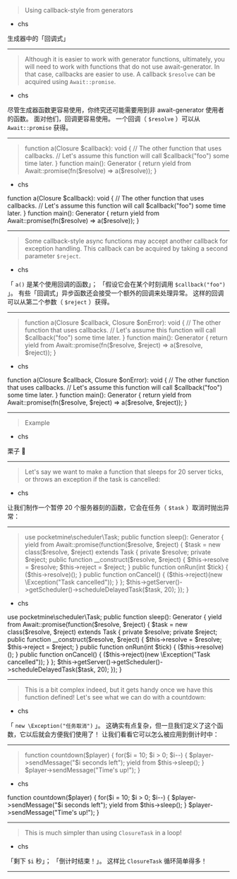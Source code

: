 > Using callback\-style from generators
   * chs

生成器中的「回调式」

***
> Although it is easier to work with generator functions,
> ultimately, you will need to work with functions that do not use await\-generator\.
> In that case, callbacks are easier to use\.
> A callback `$resolve` can be acquired using `Await::promise`\.
   * chs

尽管生成器函数更容易使用，你终究还可能需要用到非 await\-generator 使用者的函数。
面对他们，回调更容易使用。
一个回调（ `$resolve` ）可以从 `Await::promise` 获得。

***
> function a\(Closure \$callback\)\: void \{&#10;&#9;\/\/ The other function that uses callbacks\.&#10;&#9;\/\/ Let\'s assume this function will call \$callback\(\"foo\"\) some time later\.&#10;\}&#10;&#10;function main\(\)\: Generator \{&#10;&#9;return yield from Await\:\:promise\(fn\(\$resolve\) \=\> a\(\$resolve\)\)\;&#10;\}&#10;
   * chs

function a\(Closure \$callback\)\: void \{&#10;&#9;\/\/ The other function that uses callbacks\.&#10;&#9;\/\/ Let\'s assume this function will call \$callback\(\"foo\"\) some time later\.&#10;\}&#10;&#10;function main\(\)\: Generator \{&#10;&#9;return yield from Await\:\:promise\(fn\(\$resolve\) \=\> a\(\$resolve\)\)\;&#10;\}&#10;

***
> Some callback\-style async functions may accept another callback for exception handling. This callback can be acquired by taking a second parameter `$reject`.
   * chs

「 `a()` 是某个使用回调的函数」；
「假设它会在某个时刻调用 `$callback("foo")` 」。
有些「回调式」异步函数还会接受一个额外的回调来处理异常。
这样的回调可以从第二个参数（ `$reject` ）获得。

***
> function a\(Closure \$callback, Closure \$onError\)\: void \{&#10;&#9;\/\/ The other function that uses callbacks\.&#10;&#9;\/\/ Let\'s assume this function will call \$callback\(\"foo\"\) some time later\.&#10;\}&#10;&#10;function main\(\)\: Generator \{&#10;&#9;return yield from Await\:\:promise\(fn\(\$resolve, \$reject\) \=\> a\(\$resolve, \$reject\)\)\;&#10;\}&#10;
   * chs

function a\(Closure \$callback, Closure \$onError\)\: void \{&#10;&#9;\/\/ The other function that uses callbacks\.&#10;&#9;\/\/ Let\'s assume this function will call \$callback\(\"foo\"\) some time later\.&#10;\}&#10;&#10;function main\(\)\: Generator \{&#10;&#9;return yield from Await\:\:promise\(fn\(\$resolve, \$reject\) \=\> a\(\$resolve, \$reject\)\)\;&#10;\}&#10;

***
> Example
   * chs

栗子 🌰

***
> Let\'s say we want to make a function that sleeps for 20 server ticks,
> or throws an exception if the task is cancelled\:
   * chs

让我们制作一个暂停 20 个服务器刻的函数，它会在任务（ `$task` ）取消时抛出异常：

***
> use pocketmine\\scheduler\\Task\;&#10;&#10;public function sleep\(\)\: Generator \{&#10;&#9;yield from Await\:\:promise\(function\(\$resolve, \$reject\) \{&#10;&#9;&#9;\$task \= new class\(\$resolve, \$reject\) extends Task \{&#10;&#9;&#9;&#9;private \$resolve\;&#10;&#9;&#9;&#9;private \$reject\;&#10;&#9;&#9;&#9;public function \_\_construct\(\$resolve, \$reject\) \{&#10;&#9;&#9;&#9;&#9;\$this\-\>resolve \= \$resolve\;&#10;&#9;&#9;&#9;&#9;\$this\-\>reject \= \$reject\;&#10;&#9;&#9;&#9;\}&#10;&#9;&#9;&#9;public function onRun\(int \$tick\) \{&#10;&#9;&#9;&#9;&#9;\(\$this\-\>resolve\)\(\)\;&#10;&#9;&#9;&#9;\}&#10;&#9;&#9;&#9;public function onCancel\(\) \{&#10;&#9;&#9;&#9;&#9;\(\$this\-\>reject\)\(new \\Exception\(\"Task cancelled\"\)\)\;&#10;&#9;&#9;&#9;\}&#10;&#9;&#9;\}\;&#10;&#9;&#9;\$this\-\>getServer\(\)\-\>getScheduler\(\)\-\>scheduleDelayedTask\(\$task, 20\)\;&#10;&#9;\}\)\;&#10;\}&#10;
   * chs

use pocketmine\\scheduler\\Task\;&#10;&#10;public function sleep\(\)\: Generator \{&#10;&#9;yield from Await\:\:promise\(function\(\$resolve, \$reject\) \{&#10;&#9;&#9;\$task \= new class\(\$resolve, \$reject\) extends Task \{&#10;&#9;&#9;&#9;private \$resolve\;&#10;&#9;&#9;&#9;private \$reject\;&#10;&#9;&#9;&#9;public function \_\_construct\(\$resolve, \$reject\) \{&#10;&#9;&#9;&#9;&#9;\$this\-\>resolve \= \$resolve\;&#10;&#9;&#9;&#9;&#9;\$this\-\>reject \= \$reject\;&#10;&#9;&#9;&#9;\}&#10;&#9;&#9;&#9;public function onRun\(int \$tick\) \{&#10;&#9;&#9;&#9;&#9;\(\$this\-\>resolve\)\(\)\;&#10;&#9;&#9;&#9;\}&#10;&#9;&#9;&#9;public function onCancel\(\) \{&#10;&#9;&#9;&#9;&#9;\(\$this\-\>reject\)\(new \\Exception\(\"Task cancelled\"\)\)\;&#10;&#9;&#9;&#9;\}&#10;&#9;&#9;\}\;&#10;&#9;&#9;\$this\-\>getServer\(\)\-\>getScheduler\(\)\-\>scheduleDelayedTask\(\$task, 20\)\;&#10;&#9;\}\)\;&#10;\}&#10;

***
> This is a bit complex indeed, but it gets handy once we have this function defined!
> Let\'s see what we can do with a countdown\:
   * chs

「 `new \Exception("任务取消")` 」。
这确实有点复杂，但一旦我们定义了这个函数，它以后就会方便我们使用了！
让我们看看它可以怎么被应用到倒计时中：

***
> function countdown\(\$player\) \{&#10;&#9;for\(\$i \= 10\; \$i \> 0\; \$i\-\-\) \{&#10;&#9;&#9;\$player\-\>sendMessage\(\"\$i seconds left\"\)\;&#10;&#9;&#9;yield from \$this\-\>sleep\(\)\;&#10;&#9;\}&#10;&#10;&#9;\$player\-\>sendMessage\(\"Time\'s up!\"\)\;&#10;\}&#10;
   * chs

function countdown\(\$player\) \{&#10;&#9;for\(\$i \= 10\; \$i \> 0\; \$i\-\-\) \{&#10;&#9;&#9;\$player\-\>sendMessage\(\"\$i seconds left\"\)\;&#10;&#9;&#9;yield from \$this\-\>sleep\(\)\;&#10;&#9;\}&#10;&#10;&#9;\$player\-\>sendMessage\(\"Time\'s up!\"\)\;&#10;\}&#10;

***
> This is much simpler than using `ClosureTask` in a loop!
   * chs

「剩下 `$i` 秒」；
「倒计时结束！」。
这样比 `ClosureTask` 循环简单得多！

***
